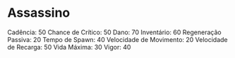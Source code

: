 # Assassino

Cadência: 50
Chance de Crítico: 50
Dano: 70
Inventário: 60
Regeneração Passiva: 20
Tempo de Spawn: 40
Velocidade de Movimento: 20
Velocidade de Recarga: 50
Vida Máxima: 30
Vigor: 40